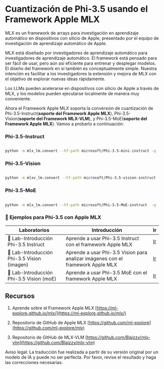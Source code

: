 # **Cuantización de Phi-3.5 usando el Framework Apple MLX**

MLX es un framework de arrays para investigación en aprendizaje automático en dispositivos con silicio de Apple, presentado por el equipo de investigación de aprendizaje automático de Apple.

MLX está diseñado por investigadores de aprendizaje automático para investigadores de aprendizaje automático. El framework está pensado para ser fácil de usar, pero aún así eficiente para entrenar y desplegar modelos. El diseño del framework en sí también es conceptualmente simple. Nuestra intención es facilitar a los investigadores la extensión y mejora de MLX con el objetivo de explorar nuevas ideas rápidamente.

Los LLMs pueden acelerarse en dispositivos con silicio de Apple a través de MLX, y los modelos pueden ejecutarse localmente de manera muy conveniente.

Ahora el Framework Apple MLX soporta la conversión de cuantización de Phi-3.5-Instruct(**soporte del Framework Apple MLX**), Phi-3.5-Vision(**soporte del Framework MLX-VLM**), y Phi-3.5-MoE(**soporte del Framework Apple MLX**). Vamos a probarlo a continuación:

### **Phi-3.5-Instruct**

```bash

python -m mlx_lm.convert --hf-path microsoft/Phi-3.5-mini-instruct -q

```

### **Phi-3.5-Vision**

```bash

python -m mlxv_lm.convert --hf-path microsoft/Phi-3.5-vision-instruct -q

```

### **Phi-3.5-MoE**

```bash

python -m mlx_lm.convert --hf-path microsoft/Phi-3.5-MoE-instruct  -q

```

### **🤖 Ejemplos para Phi-3.5 con Apple MLX**

| Laboratorios | Introducción | Ir |
| ------------- | ------------ | --- |
| 🚀 Lab-Introducción Phi-3.5 Instruct  | Aprende a usar Phi-3.5 Instruct con el framework Apple MLX   |  [Ir](../../../../../code/09.UpdateSamples/Aug/mlx-phi35-instruct.ipynb)    |
| 🚀 Lab-Introducción Phi-3.5 Vision (imagen) | Aprende a usar Phi-3.5 Vision para analizar imágenes con el framework Apple MLX     |  [Ir](../../../../../code/09.UpdateSamples/Aug/mlx-phi35-vision.ipynb)    |
| 🚀 Lab-Introducción Phi-3.5 Vision (moE)   | Aprende a usar Phi-3.5 MoE con el framework Apple MLX  |  [Ir](../../../../../code/09.UpdateSamples/Aug/mlx-phi35-moe.ipynb)    |

## **Recursos**

1. Aprende sobre el Framework Apple MLX [https://ml-explore.github.io/mlx/](https://ml-explore.github.io/mlx/)

2. Repositorio de GitHub de Apple MLX [https://github.com/ml-explore](https://github.com/ml-explore/mlx)

3. Repositorio de GitHub de MLX-VLM [https://github.com/Blaizzy/mlx-vlm](https://github.com/Blaizzy/mlx-vlm)

Aviso legal: La traducción fue realizada a partir de su versión original por un modelo de IA y puede no ser perfecta. 
Por favor, revise el resultado y haga las correcciones necesarias.